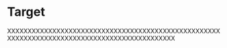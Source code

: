 # Target
XXXXXXXXXXXXXXXXXXXXXXXXXXXXXXXXXXXXXXXXXXXXXXXXXXXXXXXXXXXXXXXXXXXXXXXXXXXXXXXXXXXXXXXXXXXXX